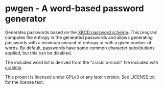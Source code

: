 # pwgen - A word-based password generator

Generates passwords based on
the [XKCD password scheme](https://xkcd.com/936/). This program
computes the entropy in the generated passwords and allows generating
passwords with a minimum amount of entropy or with a given number of
words. By default, passwords have some common character substitutions
applied, but this can be disabled.

The included word list is derived from the "cracklib-small" file
included with [cracklib](https://github.com/cracklib/cracklib).

This project is licensed under GPLv3 or any later version. See
LICENSE.txt for the license text.

